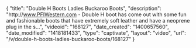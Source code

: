 {
    "title": "Double H Boots Ladies Buckaroo Boots",
    "description": "http:\/\/www.PFIWestern.com - Double H boot has come out with some fun and fashionable boots that have extremely soft leather and have a neoprene plug in the s...",
    "videoid": "168127",
    "date_created": "1400657560",
    "date_modified": "1418181433",
    "type": "captivate",
    "layout": "video",
    "url": "\/v\/double-h-boots-ladies-buckaroo-boots\/168127"
}